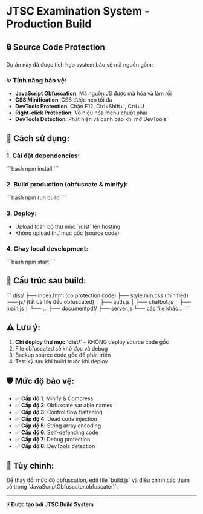 # JTSC Examination System - Production Build

## 🔒 Source Code Protection

Dự án này đã được tích hợp system bảo vệ mã nguồn gồm:

### ✨ Tính năng bảo vệ:
- **JavaScript Obfuscation**: Mã nguồn JS được mã hóa và làm rối
- **CSS Minification**: CSS được nén tối đa
- **DevTools Protection**: Chặn F12, Ctrl+Shift+I, Ctrl+U
- **Right-click Protection**: Vô hiệu hóa menu chuột phải
- **DevTools Detection**: Phát hiện và cảnh báo khi mở DevTools

## 🚀 Cách sử dụng:

### 1. Cài đặt dependencies:
\`\`\`bash
npm install
\`\`\`

### 2. Build production (obfuscate & minify):
\`\`\`bash
npm run build
\`\`\`

### 3. Deploy:
- Upload toàn bộ thư mục \`/dist\` lên hosting
- Không upload thư mục gốc (source code)

### 4. Chạy local development:
\`\`\`bash
npm start
\`\`\`

## 📁 Cấu trúc sau build:

\`\`\`
dist/
├── index.html (có protection code)
├── style.min.css (minified)
├── js/ (tất cả file đều obfuscated)
│   ├── auth.js
│   ├── chatbot.js
│   ├── main.js
│   └── ...
├── documentpdf/
├── server.js
└── các file khác...
\`\`\`

## ⚠️ Lưu ý:

1. **Chỉ deploy thư mục \`dist/\`** - KHÔNG deploy source code gốc
2. File obfuscated sẽ khó đọc và debug
3. Backup source code gốc để phát triển
4. Test kỹ sau khi build trước khi deploy

## 🛡️ Mức độ bảo vệ:

- ✅ **Cấp độ 1**: Minify & Compress
- ✅ **Cấp độ 2**: Obfuscate variable names
- ✅ **Cấp độ 3**: Control flow flattening
- ✅ **Cấp độ 4**: Dead code injection
- ✅ **Cấp độ 5**: String array encoding
- ✅ **Cấp độ 6**: Self-defending code
- ✅ **Cấp độ 7**: Debug protection
- ✅ **Cấp độ 8**: DevTools detection

## 🔧 Tùy chỉnh:

Để thay đổi mức độ obfuscation, edit file \`build.js\` và điều chỉnh các tham số trong \`JavaScriptObfuscator.obfuscate()\`.

---
**⚡ Được tạo bởi JTSC Build System**
